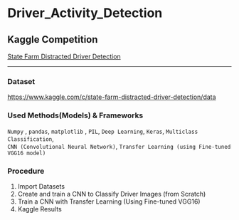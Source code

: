 # Driver_Activity_Detection
## Kaggle Competition    
[State Farm Distracted Driver Detection](https://www.kaggle.com/c/state-farm-distracted-driver-detection)     
     
         
            

-------
### Dataset
https://www.kaggle.com/c/state-farm-distracted-driver-detection/data    
    

### Used Methods(Models) & Frameworks
```Numpy``` , ```pandas```, ```matplotlib``` , ```PIL```, ```Deep Learning```, ```Keras```, ```Multiclass Classification```,    
```CNN (Convolutional Neural Network)```, ```Transfer Learning (using Fine-tuned VGG16 model)```

     
### Procedure
1. Import Datasets
2. Create and train a CNN to Classify Driver Images (from Scratch)
3. Train a CNN with Transfer Learning (Using Fine-tuned VGG16)
4. Kaggle Results


 
